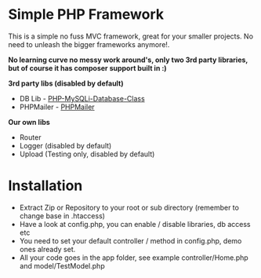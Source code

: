 # Simple PHP Framework

This is a simple no fuss MVC framework, great for your smaller projects. No need  to unleash the bigger frameworks anymore!.

**No learning curve no messy work around's, only two 3rd party libraries, but of course it has composer support built in :)**


**3rd party libs (disabled by default)**

* DB Lib - [PHP-MySQLi-Database-Class](https://github.com/joshcam/PHP-MySQLi-Database-Class)
* PHPMailer - [PHPMailer](https://github.com/PHPMailer/PHPMailer)


**Our own libs**

* Router
* Logger (disabled by default)
* Upload (Testing only, disabled by default)


# Installation

* Extract Zip or Repository to your root or sub directory (remember to change base in .htaccess)
* Have a look at config.php, you can enable / disable libraries, db access etc
* You need to set your default controller / method in config.php, demo ones already set.
* All your code goes in the app folder, see example controller/Home.php and model/TestModel.php
